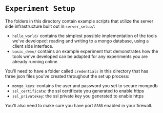 # `Experiment Setup`

The folders in this directory contain example scripts that utilize the server side infrastructure built out in `server_setup/`:

- `hello_world/` contains the simplest possible implementation of the tools we've developed: reading and writing to a mongo database, using a client side interface. 
- `basic_demo/` contains an example experiment that demonstrates how the tools we've developed can be adapted for any experiments you are already running online.

You'll need to have a folder called `credentials` in this directory that has three json files you've created throughout the set up process: 

- `mongo_keys`: contains the user and password you set to secure mongodb 
- `ssl_certificate`: the ssl certificate you generated to enable https 
- `ssl_privatekey`: the ssl private key you generated to enable https 

You'll also need to make sure you have port `8888` enabled in your firewall. 


